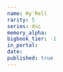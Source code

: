 ```yaml
---
name: Hy'Rell
rarity: 5
series: dsc
memory_alpha:
bigbook_tier: -1
in_portal:
date:
published: true
---
```



